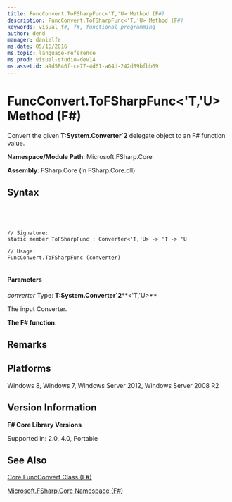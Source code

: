 ```yaml
---
title: FuncConvert.ToFSharpFunc<'T,'U> Method (F#)
description: FuncConvert.ToFSharpFunc<'T,'U> Method (F#)
keywords: visual f#, f#, functional programming
author: dend
manager: danielfe
ms.date: 05/16/2016
ms.topic: language-reference
ms.prod: visual-studio-dev14
ms.assetid: a9d5846f-ce77-4d61-a64d-242d89bfbb69 
---
```


# FuncConvert.ToFSharpFunc<'T,'U> Method (F#)

Convert the given **T:System.Converter&#96;2** delegate object to an F# function value.

**Namespace/Module Path**: Microsoft.FSharp.Core

**Assembly**: FSharp.Core (in FSharp.Core.dll)


## Syntax



```




// Signature:
static member ToFSharpFunc : Converter<'T,'U> -> 'T -> 'U

// Usage:
FuncConvert.ToFSharpFunc (converter)


```





#### Parameters
*converter*
Type: **T:System.Converter&#96;2****&lt;'T,'U&gt;**


The input Converter.



**The F# function.**
## Remarks

## Platforms
Windows 8, Windows 7, Windows Server 2012, Windows Server 2008 R2


## Version Information
**F# Core Library Versions**

Supported in: 2.0, 4.0, Portable




## See Also
[Core.FuncConvert Class &#40;F&#35;&#41;](Core.FuncConvert-Class-%5BFSharp%5D.md)

[Microsoft.FSharp.Core Namespace &#40;F&#35;&#41;](Microsoft.FSharp.Core-Namespace-%5BFSharp%5D.md)

